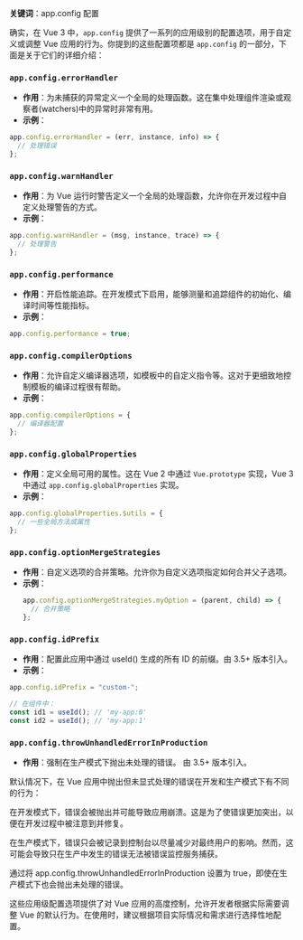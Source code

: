 **关键词**：app.config 配置

确实，在 Vue 3 中，`app.config` 提供了一系列的应用级别的配置选项，用于自定义或调整 Vue 应用的行为。你提到的这些配置项都是 `app.config` 的一部分，下面是关于它们的详细介绍：

### `app.config.errorHandler`

- **作用**：为未捕获的异常定义一个全局的处理函数。这在集中处理组件渲染或观察者(watchers)中的异常时非常有用。
- **示例**：

```javascript
app.config.errorHandler = (err, instance, info) => {
  // 处理错误
};
```

### `app.config.warnHandler`

- **作用**：为 Vue 运行时警告定义一个全局的处理函数，允许你在开发过程中自定义处理警告的方式。
- **示例**：

```javascript
app.config.warnHandler = (msg, instance, trace) => {
  // 处理警告
};
```

### `app.config.performance`

- **作用**：开启性能追踪。在开发模式下启用，能够测量和追踪组件的初始化、编译时间等性能指标。
- **示例**：

```javascript
app.config.performance = true;
```

### `app.config.compilerOptions`

- **作用**：允许自定义编译器选项，如模板中的自定义指令等。这对于更细致地控制模板的编译过程很有帮助。
- **示例**：

```javascript
app.config.compilerOptions = {
  // 编译器配置
};
```

### `app.config.globalProperties`

- **作用**：定义全局可用的属性。这在 Vue 2 中通过 `Vue.prototype` 实现，Vue 3 中通过 `app.config.globalProperties` 实现。
- **示例**：

```javascript
app.config.globalProperties.$utils = {
  // 一些全局方法或属性
};
```

### `app.config.optionMergeStrategies`

- **作用**：自定义选项的合并策略。允许你为自定义选项指定如何合并父子选项。
- **示例**：
  ```javascript
  app.config.optionMergeStrategies.myOption = (parent, child) => {
    // 合并策略
  };
  ```

### `app.config.idPrefix`

- **作用**：配置此应用中通过 useId() 生成的所有 ID 的前缀。由 3.5+ 版本引入。
- **示例**：

```javascript
app.config.idPrefix = "custom-";

// 在组件中：
const id1 = useId(); // 'my-app:0'
const id2 = useId(); // 'my-app:1'
```

### `app.config.throwUnhandledErrorInProduction`

- **作用**：强制在生产模式下抛出未处理的错误。 由 3.5+ 版本引入。

默认情况下，在 Vue 应用中抛出但未显式处理的错误在开发和生产模式下有不同的行为：

在开发模式下，错误会被抛出并可能导致应用崩溃。这是为了使错误更加突出，以便在开发过程中被注意到并修复。

在生产模式下，错误只会被记录到控制台以尽量减少对最终用户的影响。然而，这可能会导致只在生产中发生的错误无法被错误监控服务捕获。

通过将 app.config.throwUnhandledErrorInProduction 设置为 true，即使在生产模式下也会抛出未处理的错误。

这些应用级配置选项提供了对 Vue 应用的高度控制，允许开发者根据实际需要调整 Vue 的默认行为。在使用时，建议根据项目实际情况和需求进行选择性地配置。
